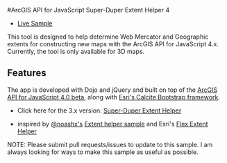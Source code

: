 #ArcGIS API for JavaScript Super-Duper Extent Helper 4

* [Live Sample](http://bsnider.github.io/super-duper-extent-helper-4/)

This tool is designed to help determine Web Mercator and Geographic extents for constructing new maps with the ArcGIS API for JavaScript 4.x.  Currently, the tool is only available for 3D maps.

## Features

The app is developed with Dojo and jQuery and built on top of the [ArcGIS API for JavaScript 4.0 beta](https://developers.arcgis.com/javascript/beta/api-reference/), along with [Esri's Calcite Bootstrap framework](http://esri.github.io/calcite-bootstrap/).  

* Click here for the 3.x version: [Super-Duper Extent Helper](http://bsnider.github.io/web-javascript/super-duper-extent-helper/index.html)

* inspired by [@noashx's](http://github.com/noashx) [Extent helper sample](http://noashx.github.io/) and Esri's [Flex Extent Helper](http://help.arcgis.com/en/webapps/flexviewer/extenthelper/flexviewer_extenthelper.html)

NOTE: Please submit pull requests/issues to update to this sample.  I am always looking for ways to make this sample as useful as possible.

